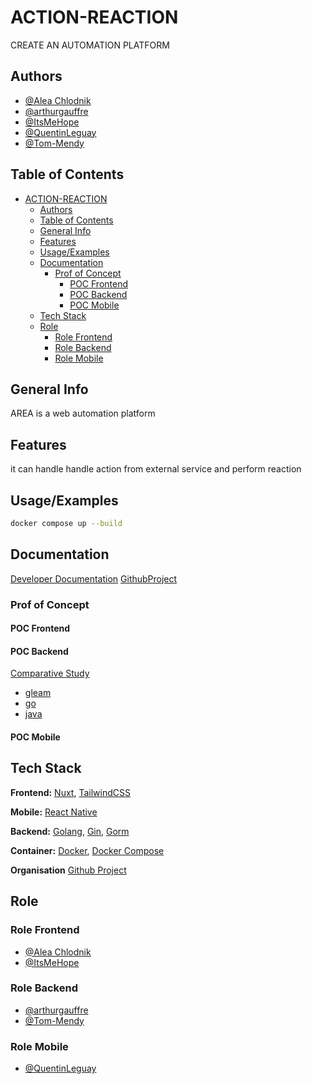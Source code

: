 # ACTION-REACTION

CREATE AN AUTOMATION PLATFORM

## Authors

- [@Alea Chlodnik](https://www.github.com/AleaChlodnik)
- [@arthurgauffre](https://github.com/arthurgauffre)
- [@ItsMeHope](https://github.com/ItsMeHope)
- [@QuentinLeguay](https://www.github.com/QuentinLeguay)
- [@Tom-Mendy](https://www.github.com/Tom-Mendy)

## Table of Contents

- [ACTION-REACTION](#action-reaction)
  - [Authors](#authors)
  - [Table of Contents](#table-of-contents)
  - [General Info](#general-info)
  - [Features](#features)
  - [Usage/Examples](#usageexamples)
  - [Documentation](#documentation)
    - [Prof of Concept](#prof-of-concept)
      - [POC Frontend](#poc-frontend)
      - [POC Backend](#poc-backend)
      - [POC Mobile](#poc-mobile)
  - [Tech Stack](#tech-stack)
  - [Role](#role)
    - [Role Frontend](#role-frontend)
    - [Role Backend](#role-backend)
    - [Role Mobile](#role-mobile)

## General Info

AREA is a web automation platform

## Features

it can handle handle action from external service and perform reaction

## Usage/Examples

```bash
docker compose up --build
```

## Documentation

[Developer Documentation](./docs/developerDocumentation.md)
[GithubProject](https://github.com/orgs/Epitouche/projects/1/views/1)

### Prof of Concept

#### POC Frontend

#### POC Backend

[Comparative Study](poc/backend/README.md)

- [gleam](poc/backend/gleam/doc.md)
- [go](poc/backend/go/doc.md)
- [java](poc/backend/java/doc.md)

#### POC Mobile

## Tech Stack

**Frontend:** [Nuxt](https://nuxt.com/), [TailwindCSS](https://tailwindcss.com/)

**Mobile:** [React Native](https://reactnative.dev/)

**Backend:** [Golang](https://golang.google.cn/), [Gin](https://gin-gonic.com), [Gorm](https://gorm.io/)

**Container:** [Docker](https://www.docker.com/), [Docker Compose](https://docs.docker.com/compose/)

**Organisation** [Github Project](https://docs.github.com/en/issues/planning-and-tracking-with-projects/learning-about-projects/about-projects)

## Role

### Role Frontend

- [@Alea Chlodnik](https://www.github.com/AleaChlodnik)
- [@ItsMeHope](https://github.com/ItsMeHope)

### Role Backend

- [@arthurgauffre](https://github.com/arthurgauffre)
- [@Tom-Mendy](https://www.github.com/Tom-Mendy)

### Role Mobile

- [@QuentinLeguay](https://www.github.com/QuentinLeguay)

